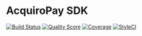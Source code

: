 # AcquiroPay SDK

[![Build Status](https://img.shields.io/travis/acquiropay/php-sdk.svg?style=flat-square)](https://travis-ci.org/acquiropay/php-sdk)
[![Quality Score](https://img.shields.io/scrutinizer/g/acquiropay/php-sdk.svg?style=flat-square)](https://scrutinizer-ci.com/g/acquiropay/php-sdk)
[![Coverage](https://img.shields.io/scrutinizer/coverage/g/acquiropay/php-sdk.svg?style=flat-square)](https://scrutinizer-ci.com/g/acquiropay/php-sdk)
[![StyleCI](https://styleci.io/repos/86677873/shield)](https://styleci.io/repos/86677873)
